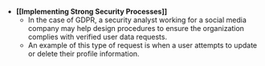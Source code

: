 - **[[Implementing Strong Security Processes]]**
	- In the case of GDPR, a security analyst working for a social media company may help design procedures to ensure the organization complies with verified user data requests. 
	- An example of this type of request is when a user attempts to update or delete their profile information.